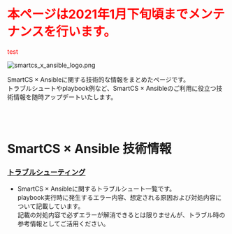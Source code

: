 # <font color="Red">本ページは2021年1月下旬頃までメンテナンスを行います。</font>

<span style="color: red; ">test</span>

![smartcs_x_ansible_logo.png](https://github.com/ssol-smartcs/ansible-handson/blob/master/smartcs_x_ansible_logo.png)

SmartCS × Ansibleに関する技術的な情報をまとめたページです。  
トラブルシュートやplaybook例など、SmartCS × Ansibleのご利用に役立つ技術情報を随時アップデートいたします。  

<br>
<br>

# SmartCS × Ansible 技術情報

### [トラブルシューティング](./troubleshooting.md)

- SmartCS × Ansibleに関するトラブルシュート一覧です。  
playbook実行時に発生するエラー内容、想定される原因および対処内容について記載しています。  
記載の対処内容で必ずエラーが解消できるとは限りませんが、トラブル時の参考情報としてご活用ください。  

